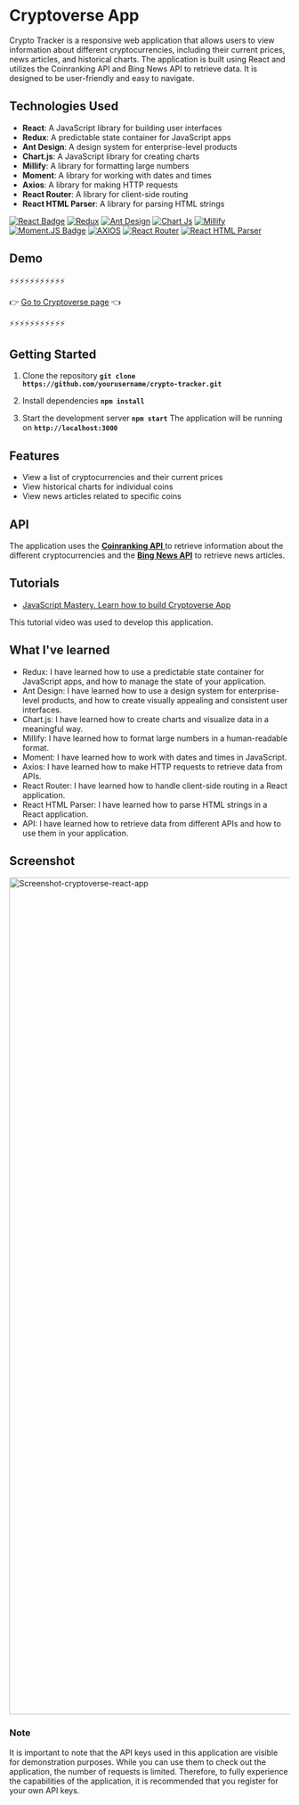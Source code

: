

# Cryptoverse App

Crypto Tracker is a responsive web application that allows users to view information about different cryptocurrencies, including their current prices, news articles, and historical charts. The application is built using React and utilizes the Coinranking API and Bing News API to retrieve data. It is designed to be user-friendly and easy to navigate.

## Technologies Used

- **React**: A JavaScript library for building user interfaces
- **Redux**: A predictable state container for JavaScript apps
- **Ant Design**: A design system for enterprise-level products
- **Chart.js**: A JavaScript library for creating charts
- **Millify**: A library for formatting large numbers
- **Moment**: A library for working with dates and times
- **Axios**: A library for making HTTP requests
- **React Router**: A library for client-side routing
- **React HTML Parser**: A library for parsing HTML strings

[![React Badge](https://img.shields.io/badge/-React-61DBFB?style=for-the-badge&labelColor=black&logo=react&logoColor=61DBFB)](#)
[![Redux](https://img.shields.io/badge/Redux-593D88?style=for-the-badge&logo=redux&logoColor=white)](#)
[![Ant Design](https://img.shields.io/badge/Ant%20Design-1890FF?style=for-the-badge&logo=antdesign&logoColor=white)](#)
[![Chart Js](https://img.shields.io/badge/Chart.js-FF6384?style=for-the-badge&logo=chartdotjs&logoColor=white)](#)
[![Millify](https://img.shields.io/badge/Millify-grey?style=for-the-badge&logoColor=white)](#)
[![Moment.JS Badge](https://img.shields.io/badge/-Moment.JS-black?style=for-the-badge)](#)
[![AXIOS](https://img.shields.io/badge/Axios-FF6384?style=for-the-badge&logoColor=white)](#)
[![React Router](https://img.shields.io/badge/React_Router-CA4245?style=for-the-badge&logo=react-router&logoColor=white)](#)
[![React HTML Parser](https://img.shields.io/badge/React_HTML_Parser-black?style=for-the-badge&logoColor=white)](#)


## Demo

⚡⚡⚡⚡⚡⚡⚡⚡⚡⚡⚡

:point_right: [Go to Cryptoverse page](https://aleksandrriabov.github.io/cryptoverse/) :point_left:

⚡⚡⚡⚡⚡⚡⚡⚡⚡⚡⚡
## Getting Started

1. Clone the repository
**`git clone https://github.com/yourusername/crypto-tracker.git`**

2. Install dependencies
**`npm install`**
3. Start the development server
**`npm start`**
The application will be running on **`http://localhost:3000`**

## Features

- View a list of cryptocurrencies and their current prices
- View historical charts for individual coins
- View news articles related to specific coins

## API

The application uses the [ **Coinranking API** ](https://coinranking.com/) to retrieve information about the different cryptocurrencies and the [**Bing News API**](https://www.bing.com/news/) to retrieve news articles.


## Tutorials

- [JavaScript Mastery. Learn how to build Cryptoverse App](https://www.youtube.com/watch?v=9DDX3US3kss)

This tutorial video was used to develop this application. 

## What I've learned

- Redux: I have learned how to use a predictable state container for JavaScript apps, and how to manage the state of your application.
- Ant Design: I have learned how to use a design system for enterprise-level products, and how to create visually appealing and consistent user interfaces.
- Chart.js: I have learned how to create charts and visualize data in a meaningful way.
- Millify: I have learned how to format large numbers in a human-readable format.
- Moment: I have learned how to work with dates and times in JavaScript.
- Axios: I have learned how to make HTTP requests to retrieve data from APIs.
- React Router: I have learned how to handle client-side routing in a React application.
- React HTML Parser: I have learned how to parse HTML strings in a React application.
- API: I have learned how to retrieve data from different APIs and how to use them in your application.

## Screenshot 
<img width="1500" alt="Screenshot-cryptoverse-react-app" src="https://user-images.githubusercontent.com/61385379/214723854-45d13e1a-1db4-4651-acfd-35686a77758b.png">

### Note
It is important to note that the API keys used in this application are visible for demonstration purposes. While you can use them to check out the application, the number of requests is limited. Therefore, to fully experience the capabilities of the application, it is recommended that you register for your own API keys.
